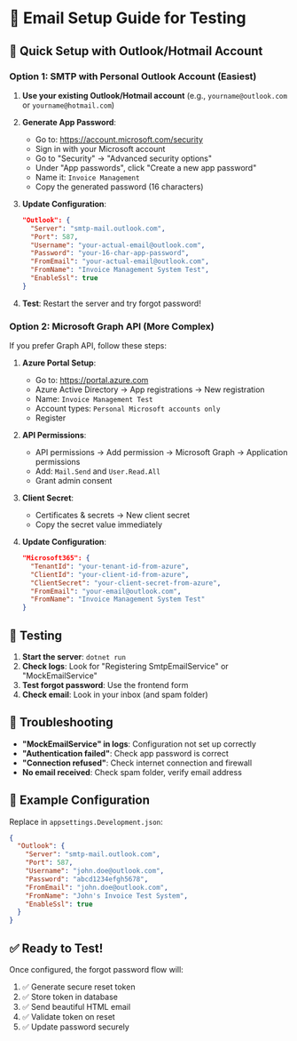 # 📧 Email Setup Guide for Testing

## 🚀 Quick Setup with Outlook/Hotmail Account

### **Option 1: SMTP with Personal Outlook Account (Easiest)**

1. **Use your existing Outlook/Hotmail account** (e.g., `yourname@outlook.com` or `yourname@hotmail.com`)

2. **Generate App Password**:
   - Go to: https://account.microsoft.com/security
   - Sign in with your Microsoft account
   - Go to "Security" → "Advanced security options"
   - Under "App passwords", click "Create a new app password"
   - Name it: `Invoice Management`
   - Copy the generated password (16 characters)

3. **Update Configuration**:
   ```json
   "Outlook": {
     "Server": "smtp-mail.outlook.com",
     "Port": 587,
     "Username": "your-actual-email@outlook.com",
     "Password": "your-16-char-app-password",
     "FromEmail": "your-actual-email@outlook.com",
     "FromName": "Invoice Management System Test",
     "EnableSsl": true
   }
   ```

4. **Test**: Restart the server and try forgot password!

### **Option 2: Microsoft Graph API (More Complex)**

If you prefer Graph API, follow these steps:

1. **Azure Portal Setup**:
   - Go to: https://portal.azure.com
   - Azure Active Directory → App registrations → New registration
   - Name: `Invoice Management Test`
   - Account types: `Personal Microsoft accounts only`
   - Register

2. **API Permissions**:
   - API permissions → Add permission → Microsoft Graph → Application permissions
   - Add: `Mail.Send` and `User.Read.All`
   - Grant admin consent

3. **Client Secret**:
   - Certificates & secrets → New client secret
   - Copy the secret value immediately

4. **Update Configuration**:
   ```json
   "Microsoft365": {
     "TenantId": "your-tenant-id-from-azure",
     "ClientId": "your-client-id-from-azure",
     "ClientSecret": "your-client-secret-from-azure",
     "FromEmail": "your-email@outlook.com",
     "FromName": "Invoice Management System Test"
   }
   ```

## 🧪 Testing

1. **Start the server**: `dotnet run`
2. **Check logs**: Look for "Registering SmtpEmailService" or "MockEmailService"
3. **Test forgot password**: Use the frontend form
4. **Check email**: Look in your inbox (and spam folder)

## 🔧 Troubleshooting

- **"MockEmailService" in logs**: Configuration not set up correctly
- **"Authentication failed"**: Check app password is correct
- **"Connection refused"**: Check internet connection and firewall
- **No email received**: Check spam folder, verify email address

## 📝 Example Configuration

Replace in `appsettings.Development.json`:

```json
{
  "Outlook": {
    "Server": "smtp-mail.outlook.com",
    "Port": 587,
    "Username": "john.doe@outlook.com",
    "Password": "abcd1234efgh5678",
    "FromEmail": "john.doe@outlook.com",
    "FromName": "John's Invoice Test System",
    "EnableSsl": true
  }
}
```

## ✅ Ready to Test!

Once configured, the forgot password flow will:
1. ✅ Generate secure reset token
2. ✅ Store token in database  
3. ✅ Send beautiful HTML email
4. ✅ Validate token on reset
5. ✅ Update password securely



